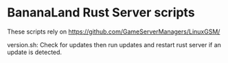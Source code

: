 # BananaLand Rust Server scripts

These scripts rely on https://github.com/GameServerManagers/LinuxGSM/

version.sh: Check for updates then run updates and restart rust server if an update is detected.
